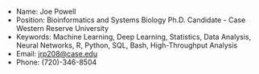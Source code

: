 - Name: Joe Powell
- Position: Bioinformatics and Systems Biology Ph.D. Candidate - Case Western Reserve University
- Keywords: Machine Learning, Deep Learning, Statistics, Data Analysis, Neural Networks, R, Python, SQL, Bash, High-Throughput Analysis
- Email: jrp208@case.edu
- Phone: (720)-346-8504

<!---
josrpowe208/josrpowe208 is a ✨ special ✨ repository because its `README.md` (this file) appears on your GitHub profile.
You can click the Preview link to take a look at your changes.
--->
